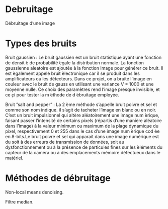 # Debruitage
Débruitage d’une image

# Types des bruits
Bruit gaussien :
Le bruit gaussien est un bruit statistique ayant une fonction de densit ́e de probabilité  ́egale  la distribution normale. 
La fonction gaussienne aleatoire est ajoutée à la fonction Image pour générer ce bruit. Il est  ́egalement appelé bruit  ́electronique car il se produit dans les amplificateurs ou les détecteurs.
Dans ce projet, on a bruité l’image en couleur avec le bruit de gauss en utilisant une variance V = 1000 et une moyenne nulle. Ce choix des paramètres
rend l’image presque invisible, et ce ̧ci pour tester la m ́ethode de d ́ebruitage employée.

Bruit ”salt and pepper” :
La 2  ́eme méthode s’appelle bruit poivre et sel et comme son nom indique.
il s’agit de tacheter l’image en blanc ou en noir. C’est un bruit impulsionnel qui altère aléatoirement une image num ́erique, faisant passer l’intensité
de certains pixels (répartis d’une manière aléatoire dans l’image) à la valeur minimum ou maximum de la plage dynamique du pixel, respectivement 0 et
255 dans le cas d’une image num ́erique cod ́ee en 8-bits.Le bruit poivre et sel qui apparait dans une image numérique est du soit à des erreurs de transmission de données, soit au dysfonctionnement ou à la présence de particules fines sur les  ́eléments du capteur de la caméra ou à des emplacements mémoire défectueux dans le matériel.

# Méthodes de débruitage
Non-local means denoising.

Filtre median.
